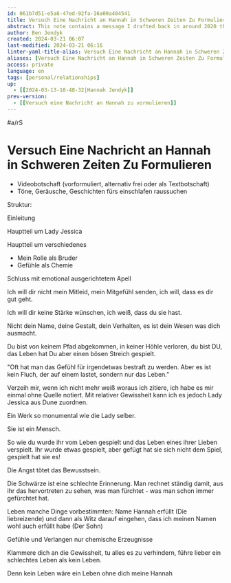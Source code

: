 ```yaml
---
id: 061b7d51-e5a8-47ed-92fa-16a00a404541
title: Versuch Eine Nachricht an Hannah in Schweren Zeiten Zu Formulieren
abstract: This note contains a message I drafted back in around 2020 that tries to give Hannah my condolences as well as inject some hope into her.
author: Ben Jendyk
created: 2024-03-21 06:07
last-modified: 2024-03-21 06:16
linter-yaml-title-alias: Versuch Eine Nachricht an Hannah in Schweren Zeiten Zu Formulieren
aliases: [Versuch Eine Nachricht an Hannah in Schweren Zeiten Zu Formulieren]
access: private
language: en
tags: [personal/relationships]
up:
  - [[2024-03-13-10-48-32|Hannah Jendyk]]
prev-version:
  - [[Versuch eine Nachricht an Hannah zu vormulieren]]
---
```


#a/rS

# Versuch Eine Nachricht an Hannah in Schweren Zeiten Zu Formulieren

- Videobotschaft (vorformuliert, alternativ frei oder als Textbotschaft)
- Töne, Geräusche, Geschichten fürs einschlafen raussuchen

Struktur:

Einleitung

Hauptteil um Lady Jessica

Hauptteil um verschiedenes

- Mein Rolle als Bruder
- Gefühle als Chemie

Schluss mit emotional ausgerichtetem Apell 

Ich will dir nicht mein Mitleid, mein Mitgefühl senden, ich will, dass es dir gut geht.

Ich will dir keine Stärke wünschen, ich weiß, dass du sie hast.

Nicht dein Name, deine Gestalt, dein Verhalten, es ist dein Wesen was dich ausmacht.

Du bist von keinem Pfad abgekommen, in keiner Höhle verloren, du bist DU, das Leben hat Du aber einen bösen Streich gespielt.

"Oft hat man das Gefühl für irgendetwas bestraft zu werden. Aber es ist kein Fluch, der auf einem lastet, sondern nur das Leben."

Verzeih mir, wenn ich nicht mehr weiß woraus ich zitiere, ich habe es mir einmal ohne Quelle notiert. Mit relativer Gewissheit kann ich es jedoch Lady Jessica aus Dune zuordnen.

Ein Werk so monumental wie die Lady selber.

Sie ist ein Mensch.

So wie du wurde ihr vom Leben gespielt und das Leben eines ihrer Lieben verspielt. Ihr wurde etwas gespielt, aber gefügt hat sie sich nicht dem Spiel, gespielt hat sie es!

Die Angst tötet das Bewusstsein.

Die Schwärze ist eine schlechte Erinnerung. Man rechnet ständig damit, aus ihr das hervortreten zu sehen, was man fürchtet - was man schon immer gefürchtet hat.

Leben manche Dinge vorbestimmten: Name Hannah erfüllt (Die liebreizende) und dann als Witz darauf eingehen, dass ich meinen Namen wohl auch erfüllt habe (Der Sohn)

Gefühle und Verlangen nur chemische Erzeugnisse

Klammere dich an die Gewissheit, tu alles es zu verhindern, führe lieber ein schlechtes Leben als kein Leben.

Denn kein Leben wäre ein Leben ohne dich meine Hannah
